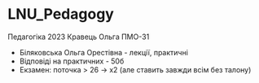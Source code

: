 # LNU_Pedagogy
Педагогіка 2023 Кравець Ольга ПМО-31

- Біляковська Ольга Орестівна - лекції, практичні
- Відповіді на практичних - 50б
- Екзамен: поточка > 26 -> х2 (але ставить завжди всім без талону)
